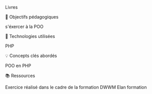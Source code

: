 Livres

🎯 Objectifs pédagogiques

s'éxercer à la POO

🔧 Technologies utilisées

PHP

💡 Concepts clés abordés

POO en PHP

📚 Ressources

Exercice réalisé dans le cadre de la formation DWWM Elan formation
